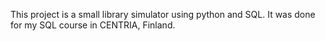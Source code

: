 This project is a small library simulator using python and SQL.
It was done for my SQL course in CENTRIA, Finland.
